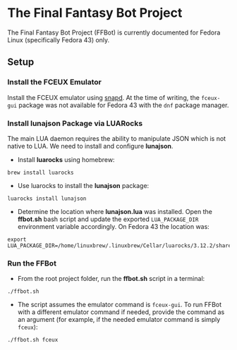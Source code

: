 # The Final Fantasy Bot Project

The Final Fantasy Bot Project (FFBot) is currently documented for Fedora Linux (specifically Fedora 43) only.

## Setup

### Install the FCEUX Emulator

Install the FCEUX emulator using [snapd](https://snapcraft.io/install/fceux-gui/fedora). At the time of writing, the `fceux-gui` package was not available for Fedora 43 with the `dnf` package manager.

### Install **lunajson** Package via LUARocks

The main LUA daemon requires the ability to manipulate JSON which is not native to LUA. We need to install and configure **lunajson**.

* Install **luarocks** using homebrew:
```
brew install luarocks
```

* Use luarocks to install the **lunajson** package:
```
luarocks install lunajson
```

* Determine the location where **lunajson.lua** was installed. Open the **ffbot.sh** bash script and update the exported `LUA_PACKAGE_DIR` environment variable accordingly. On Fedora 43 the location was:
```
export LUA_PACKAGE_DIR=/home/linuxbrew/.linuxbrew/Cellar/luarocks/3.12.2/share/lua/5.4/
```

### Run the FFBot

* From the root project folder, run the **ffbot.sh** script in a terminal:
```
./ffbot.sh
```

* The script assumes the emulator command is `fceux-gui`. To run FFBot with a different emulator command if needed, provide the command as an argument (for example, if the needed emulator command is simply `fceux`):
```
./ffbot.sh fceux
```